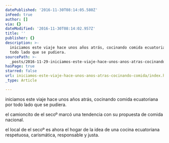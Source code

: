 ```yaml
---
datePublished: '2016-11-30T08:14:05.580Z'
inFeed: true
author: []
via: {}
dateModified: '2016-11-30T08:14:02.957Z'
title: ''
publisher: {}
description: >-
  iniciamos este viaje hace unos años atrás, cocinando comida ecuatoriana por
  todo lado que se pudiera. 
sourcePath: >-
  _posts/2016-11-29-iniciamos-este-viaje-hace-unos-anos-atras-cocinando-comida.md
hasPage: true
starred: false
url: iniciamos-este-viaje-hace-unos-anos-atras-cocinando-comida/index.html
_type: Article

---
```

iniciamos este viaje hace unos años atrás, cocinando comida ecuatoriana por todo lado que se pudiera. 

el camioncito de el secoº marcó una tendencia con su propuesta de comida nacional.

el local de el secoº es ahora el hogar de la idea de una cocina ecuatoriana respetuosa, carismática, responsable y justa.